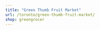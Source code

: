 ```yaml
---
title: "Green Thumb Fruit Market"
url: /toronto/green-thumb-fruit-market/
shop: greengrocer
---
```

